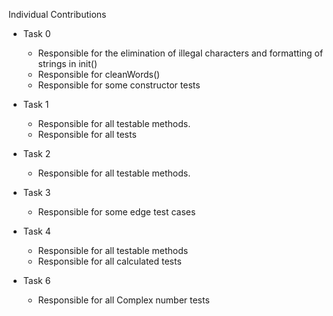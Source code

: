 Individual Contributions
- Task 0
  - Responsible for the elimination of illegal characters and formatting of strings in init()
  - Responsible for cleanWords()
  - Responsible for some constructor tests
- Task 1
  - Responsible for all testable methods.
  - Responsible for all tests
- Task 2
  - Responsible for all testable methods.
- Task 3
  - Responsible for some edge test cases
- Task 4
  - Responsible for all testable methods
  - Responsible for all calculated tests
  
- Task 6
  - Responsible for all Complex number tests
  